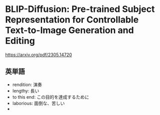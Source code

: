 # BLIP-Diffusion: Pre-trained Subject Representation for Controllable Text-to-Image Generation and Editing

https://arxiv.org/pdf/2305.14720


## 英単語
- rendition: 演奏
- lengthy: 長い
- to this end: この目的を達成するために
- laborious: 面倒な、苦しい
- 